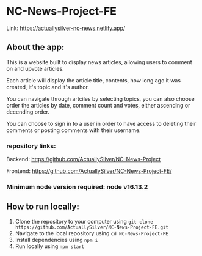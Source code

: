 # NC-News-Project-FE
Link: https://actuallysilver-nc-news.netlify.app/
## About the app:
This is a website built to display news articles, allowing users to comment on and upvote articles.

Each article will display the article title, contents, how long ago it was created, it's topic and it's author.

You can navigate through artciles by selecting topics, you can also choose order the articles by date, comment count and votes, either ascending or decending order.

You can choose to sign in to a user in order to have access to deleting their comments or posting comments with their username.

### repository links:
Backend: https://github.com/ActuallySilver/NC-News-Project

Frontend: https://github.com/ActuallySilver/NC-News-Project-FE/

### Minimum node version required: node v16.13.2

## How to run locally:
1. Clone the repository to your computer using 
`git clone https://github.com/ActuallySilver/NC-News-Project-FE.git`
2. Navigate to the local repository using
`cd NC-News-Project-FE`
3. Install dependencies using `npm i`
4. Run locally using
`npm start`
